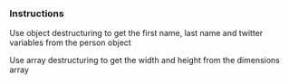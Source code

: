 ### Instructions

Use object destructuring to get the first name, last name and twitter variables from the person object

Use array destructuring to get the width and height from the dimensions array
